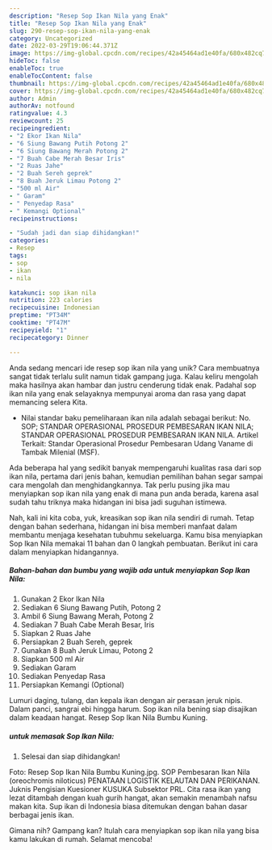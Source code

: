 ```yaml
---
description: "Resep Sop Ikan Nila yang Enak"
title: "Resep Sop Ikan Nila yang Enak"
slug: 290-resep-sop-ikan-nila-yang-enak
category: Uncategorized
date: 2022-03-29T19:06:44.371Z
image: https://img-global.cpcdn.com/recipes/42a45464ad1e40fa/680x482cq70/sop-ikan-nila-foto-resep-utama.jpg
hideToc: false
enableToc: true
enableTocContent: false
thumbnail: https://img-global.cpcdn.com/recipes/42a45464ad1e40fa/680x482cq70/sop-ikan-nila-foto-resep-utama.jpg
cover: https://img-global.cpcdn.com/recipes/42a45464ad1e40fa/680x482cq70/sop-ikan-nila-foto-resep-utama.jpg
author: Admin
authorAv: notfound
ratingvalue: 4.3
reviewcount: 25
recipeingredient:
- "2 Ekor Ikan Nila"
- "6 Siung Bawang Putih Potong 2"
- "6 Siung Bawang Merah Potong 2"
- "7 Buah Cabe Merah Besar Iris"
- "2 Ruas Jahe"
- "2 Buah Sereh geprek"
- "8 Buah Jeruk Limau Potong 2"
- "500 ml Air"
- " Garam"
- " Penyedap Rasa"
- " Kemangi Optional"
recipeinstructions:

- "Sudah jadi dan siap dihidangkan!"
categories:
- Resep
tags:
- sop
- ikan
- nila

katakunci: sop ikan nila 
nutrition: 223 calories
recipecuisine: Indonesian
preptime: "PT34M"
cooktime: "PT47M"
recipeyield: "1"
recipecategory: Dinner

---
```





Anda sedang mencari ide resep sop ikan nila yang unik? Cara membuatnya sangat tidak terlalu sulit namun tidak gampang juga. Kalau keliru mengolah maka hasilnya akan hambar dan justru cenderung tidak enak. Padahal sop ikan nila yang enak selayaknya mempunyai aroma dan rasa yang dapat memancing selera Kita.





- Nilai standar baku pemeliharaan ikan nila adalah sebagai berikut: No. SOP; STANDAR OPERASIONAL PROSEDUR PEMBESARAN IKAN NILA; STANDAR OPERASIONAL PROSEDUR PEMBESARAN IKAN NILA. Artikel Terkait: Standar Operasional Prosedur Pembesaran Udang Vaname di Tambak Milenial (MSF).

Ada beberapa hal yang sedikit banyak mempengaruhi kualitas rasa dari sop ikan nila, pertama dari jenis bahan, kemudian pemilihan bahan segar sampai cara mengolah dan menghidangkannya. Tak perlu pusing jika mau menyiapkan sop ikan nila yang enak di mana pun anda berada, karena asal sudah tahu triknya maka hidangan ini bisa jadi suguhan istimewa.






Nah, kali ini kita coba, yuk, kreasikan sop ikan nila sendiri di rumah. Tetap dengan bahan sederhana, hidangan ini bisa memberi manfaat dalam membantu menjaga kesehatan tubuhmu sekeluarga. Kamu bisa menyiapkan Sop Ikan Nila memakai 11 bahan dan 0 langkah pembuatan. Berikut ini cara dalam menyiapkan hidangannya.

<!--inarticleads1-->

##### Bahan-bahan dan bumbu yang wajib ada untuk menyiapkan Sop Ikan Nila:

1. Gunakan 2 Ekor Ikan Nila
1. Sediakan 6 Siung Bawang Putih, Potong 2
1. Ambil 6 Siung Bawang Merah, Potong 2
1. Sediakan 7 Buah Cabe Merah Besar, Iris
1. Siapkan 2 Ruas Jahe
1. Persiapkan 2 Buah Sereh, geprek
1. Gunakan 8 Buah Jeruk Limau, Potong 2
1. Siapkan 500 ml Air
1. Sediakan  Garam
1. Sediakan  Penyedap Rasa
1. Persiapkan  Kemangi (Optional)


Lumuri daging, tulang, dan kepala ikan dengan air perasan jeruk nipis. Dalam panci, sangrai ebi hingga harum. Sop ikan nila bening siap disajikan dalam keadaan hangat. Resep Sop Ikan Nila Bumbu Kuning. 

<!--inarticleads2-->

#####  untuk memasak Sop Ikan Nila:


1. Selesai dan siap dihidangkan!

Foto: Resep Sop Ikan Nila Bumbu Kuning.jpg. SOP Pembesaran Ikan Nila (oreochromis niloticus) PENATAAN LOGISTIK KELAUTAN DAN PERIKANAN. Juknis Pengisian Kuesioner KUSUKA Subsektor PRL. Cita rasa ikan yang lezat ditambah dengan kuah gurih hangat, akan semakin menambah nafsu makan kita. Sup ikan di Indonesia biasa ditemukan dengan bahan dasar berbagai jenis ikan. 

Gimana nih? Gampang kan? Itulah cara menyiapkan sop ikan nila yang bisa kamu lakukan di rumah. Selamat mencoba!
